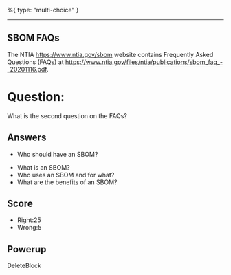 %{
 type: "multi-choice"
}

---
## SBOM FAQs
The NTIA https://www.ntia.gov/sbom website
contains Frequently Asked Questions (FAQs) at
https://www.ntia.gov/files/ntia/publications/sbom_faq_-_20201116.pdf.

# Question:
What is the second question on the FAQs?

## Answers
* Who should have an SBOM?
- What is an SBOM?
- Who uses an SBOM and for what?
- What are the benefits of an SBOM?


## Score
- Right:25
- Wrong:5

## Powerup
DeleteBlock
